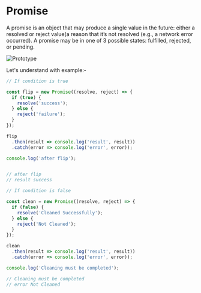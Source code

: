 # **Promise**


A promise is an object that may produce a single value  in the future: either a resolved or reject value(a reason that it’s not resolved (e.g., a network error occurred). A promise may be in one of 3 possible states: fulfilled, rejected, or pending. 


![Prototype](https://www.nearform.com/wp-content/uploads/2019/02/Blog-img-01-1024x427.png)

<!-- Promise users can attach callbacks to handle the fulfilled value or the reason for rejection. -->



Let's understand with example:-


```js
// If condition is true

const flip = new Promise((resolve, reject) => {
  if (true) {
    resolve('success');
  } else {
    reject('failure');
  }
});

flip
  .then(result => console.log('result', result))
  .catch(error => console.log('error', error));

console.log('after flip');


// after flip
// result success
```  


```js
// If condition is false

const clean = new Promise((resolve, reject) => {
  if (false) {
    resolve('Cleaned Successfully');
  } else {
    reject('Not Cleaned');
  }
});

clean
  .then(result => console.log('result', result))
  .catch(error => console.log('error', error));

console.log('Cleaning must be completed');

// Cleaning must be completed
// error Not Cleaned

```


